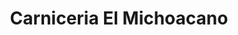 ---
title: "Carniceria El Michoacano"
url: /indianapolis/carniceria-el-michoacano/
shop: Metzgerei
---